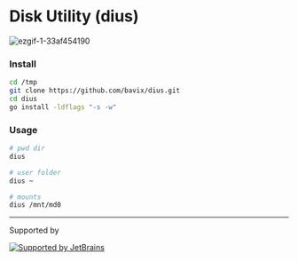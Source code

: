 # Disk Utility (dius)

![ezgif-1-33af454190](https://user-images.githubusercontent.com/5111255/154798365-5f598167-5865-4352-99f0-f2c4ec974166.gif)

### Install

```bash
cd /tmp
git clone https://github.com/bavix/dius.git
cd dius
go install -ldflags "-s -w"
```

### Usage

```bash
# pwd dir
dius

# user folder
dius ~

# mounts
dius /mnt/md0
```

---
Supported by

[![Supported by JetBrains](https://cdn.rawgit.com/bavix/development-through/46475b4b/jetbrains.svg)](https://www.jetbrains.com/)
